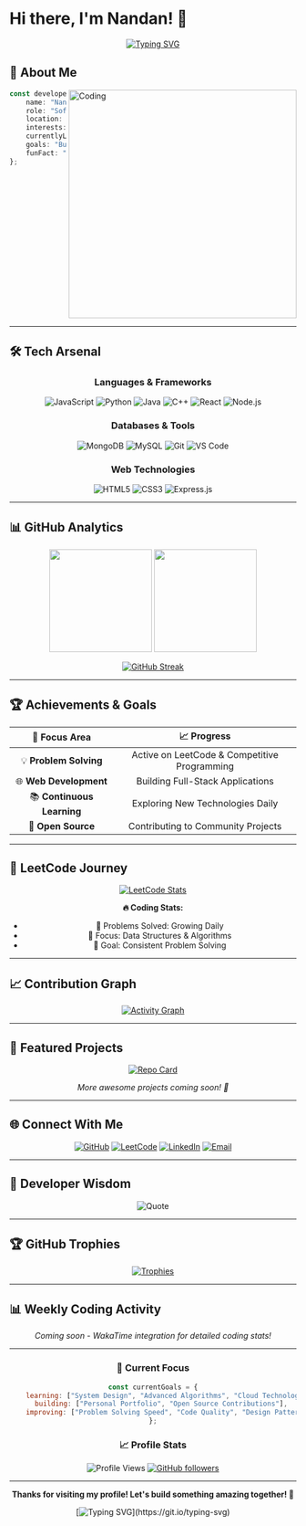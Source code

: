 # Hi there, I'm Nandan! 👋

<div align="center">

[![Typing SVG](https://readme-typing-svg.herokuapp.com?font=Fira+Code&size=22&duration=3000&pause=1000&color=00D4FF&center=true&vCenter=true&width=600&lines=🎓+Computer+Science+Engineering+Student;💻+Full-Stack+%26+Problem+Solver;🚀+Passionate+Developer+%26+Tech+Explorer)](https://git.io/typing-svg)

</div>

## 🚀 About Me

<img align="right" alt="Coding" width="400" src="https://raw.githubusercontent.com/abhisheknaiidu/abhisheknaiidu/master/code.gif">

```typescript
const developer = {
    name: "Nandan Perumalla",
    role: "Software Developer",
    location: "India",
    interests: ["Full-Stack Development", "Data Structures", "Algorithms", "Problem Solving"],
    currentlyLearning: "Advanced System Design & Web Technologies",
    goals: "Building impactful solutions & contributing to open source",
    funFact: "I turn coffee into code! ☕→💻"
};
```

<br clear="right"/>

---

## 🛠️ Tech Arsenal

<div align="center">

### Languages & Frameworks
![JavaScript](https://img.shields.io/badge/JavaScript-F7DF1E?style=for-the-badge&logo=javascript&logoColor=black)
![Python](https://img.shields.io/badge/Python-3776AB?style=for-the-badge&logo=python&logoColor=white)
![Java](https://img.shields.io/badge/Java-ED8B00?style=for-the-badge&logo=openjdk&logoColor=white)
![C++](https://img.shields.io/badge/C++-00599C?style=for-the-badge&logo=cplusplus&logoColor=white)
![React](https://img.shields.io/badge/React-20232A?style=for-the-badge&logo=react&logoColor=61DAFB)
![Node.js](https://img.shields.io/badge/Node.js-339933?style=for-the-badge&logo=nodedotjs&logoColor=white)

### Databases & Tools
![MongoDB](https://img.shields.io/badge/MongoDB-47A248?style=for-the-badge&logo=mongodb&logoColor=white)
![MySQL](https://img.shields.io/badge/MySQL-4479A1?style=for-the-badge&logo=mysql&logoColor=white)
![Git](https://img.shields.io/badge/Git-F05032?style=for-the-badge&logo=git&logoColor=white)
![VS Code](https://img.shields.io/badge/VS%20Code-007ACC?style=for-the-badge&logo=visualstudiocode&logoColor=white)

### Web Technologies
![HTML5](https://img.shields.io/badge/HTML5-E34F26?style=for-the-badge&logo=html5&logoColor=white)
![CSS3](https://img.shields.io/badge/CSS3-1572B6?style=for-the-badge&logo=css3&logoColor=white)
![Express.js](https://img.shields.io/badge/Express.js-000000?style=for-the-badge&logo=express&logoColor=white)

</div>

---

## 📊 GitHub Analytics

<div align="center">

<img height="180em" src="https://github-readme-stats.vercel.app/api?username=Nandanperumalla&show_icons=true&theme=radical&include_all_commits=true&count_private=true&hide_border=true"/>
<img height="180em" src="https://github-readme-stats.vercel.app/api/top-langs/?username=Nandanperumalla&layout=compact&theme=radical&hide_border=true"/>

</div>

<div align="center">

[![GitHub Streak](https://streak-stats.demolab.com?user=Nandanperumalla&theme=radical&hide_border=true)](https://git.io/streak-stats)

</div>

---

## 🏆 Achievements & Goals

<div align="center">

| 🎯 Focus Area | 📈 Progress |
|:---:|:---:|
| 💡 **Problem Solving** | Active on LeetCode & Competitive Programming |
| 🌐 **Web Development** | Building Full-Stack Applications |
| 📚 **Continuous Learning** | Exploring New Technologies Daily |
| 🤝 **Open Source** | Contributing to Community Projects |

</div>

---

## 🎯 LeetCode Journey

<div align="center">

[![LeetCode Stats](https://leetcard.jacoblin.cool/nandan15?theme=dark&font=Fira%20Code)](https://leetcode.com/u/nandan15/)

**🔥 Coding Stats:**
- 📝 Problems Solved: Growing Daily
- 🎯 Focus: Data Structures & Algorithms
- 💪 Goal: Consistent Problem Solving

</div>

---

## 📈 Contribution Graph

<div align="center">

[![Activity Graph](https://github-readme-activity-graph.vercel.app/graph?username=Nandanperumalla&theme=react-dark&hide_border=true&area=true)](https://github.com/ashutosh00710/github-readme-activity-graph)

</div>

---

## 🌟 Featured Projects

<div align="center">

[![Repo Card](https://github-readme-stats.vercel.app/api/pin/?username=Nandanperumalla&repo=your-best-repo&theme=radical&hide_border=true)](https://github.com/Nandanperumalla)

*More awesome projects coming soon! 🚀*

</div>

---

## 🌐 Connect With Me

<div align="center">

[![GitHub](https://img.shields.io/badge/GitHub-100000?style=for-the-badge&logo=github&logoColor=white)](https://github.com/Nandanperumalla)
[![LeetCode](https://img.shields.io/badge/LeetCode-FFA116?style=for-the-badge&logo=leetcode&logoColor=black)](https://leetcode.com/u/nandan15/)
[![LinkedIn](https://img.shields.io/badge/LinkedIn-0A66C2?style=for-the-badge&logo=linkedin&logoColor=white)](https://www.linkedin.com/in/nandan-perumalla-580a78319/)
[![Email](https://img.shields.io/badge/Email-EA4335?style=for-the-badge&logo=gmail&logoColor=white)](mailto:nandanperumalla15@gmail.com)

</div>

---

## 💭 Developer Wisdom

<div align="center">

![Quote](https://quotes-github-readme.vercel.app/api?type=horizontal&theme=dark)

</div>

---

## 🏆 GitHub Trophies

<div align="center">

[![Trophies](https://github-profile-trophy.vercel.app/?username=Nandanperumalla&theme=darkhub&no-frame=true&margin-w=15)](https://github.com/ryo-ma/github-profile-trophy)

</div>

---

## 📊 Weekly Coding Activity

<div align="center">

<!--START_SECTION:waka-->
*Coming soon - WakaTime integration for detailed coding stats!*
<!--END_SECTION:waka-->

</div>

---

<div align="center">

### 🎯 Current Focus

```javascript
const currentGoals = {
    learning: ["System Design", "Advanced Algorithms", "Cloud Technologies"],
    building: ["Personal Portfolio", "Open Source Contributions"],
    improving: ["Problem Solving Speed", "Code Quality", "Design Patterns"]
};
```

### 📈 Profile Stats
![Profile Views](https://komarev.com/ghpvc/?username=Nandanperumalla&color=blueviolet&style=flat-square&label=Profile+Views)
[![GitHub followers](https://img.shields.io/github/followers/Nandanperumalla?style=flat-square&color=blue)](https://github.com/Nandanperumalla?tab=followers)

</div>

---

<div align="center">

**Thanks for visiting my profile! Let's build something amazing together! 🚀**

[![Typing SVG](https://readme-typing-svg.herokuapp.com?font=Fira+Code&duration=3000&pause=1000&color=00D4FF&center=true&vCenter=true&width=500&lines=Always+coding%2C+always+learning!;Open+to+collaboration+%26+opportunities;Let's+solve+problems+together!)](https://git.io/typing-svg)

</div>
